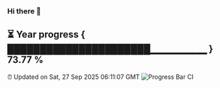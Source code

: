 ### Hi there 👋
⏳ Year progress { ██████████████████████▁▁▁▁▁▁▁▁ } 73.77 %
---
⏰ Updated on Sat, 27 Sep 2025 06:11:07 GMT
![Progress Bar CI](https://github.com/Moyi321/Moyi321/workflows/Progress%20Bar%20CI/badge.svg)
